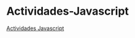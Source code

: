 # Actividades-Javascript

<a href="https://actividadesjavascript.netlify.app">Actividades Javascript</a>
